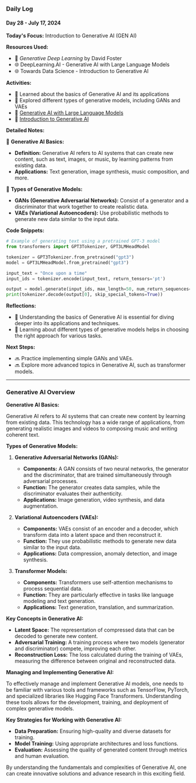 ### Daily Log
#### Day 28 - July 17, 2024

**Today's Focus:** Introduction to Generative AI (GEN AI)

**Resources Used:**
- 📖 *Generative Deep Learning* by David Foster
- 🌐 DeepLearning.AI - Generative AI with Large Language Models
- 🌐 Towards Data Science - Introduction to Generative AI

**Activities:**
- 📝 Learned about the basics of Generative AI and its applications
- 📌 Explored different types of generative models, including GANs and VAEs
- 🔗 [Generative AI with Large Language Models](https://www.deeplearning.ai)
- 🔗 [Introduction to Generative AI](https://towardsdatascience.com)

**Detailed Notes:**

📝 **Generative AI Basics:**
- **Definition:** Generative AI refers to AI systems that can create new content, such as text, images, or music, by learning patterns from existing data.
- **Applications:** Text generation, image synthesis, music composition, and more.

📝 **Types of Generative Models:**
- **GANs (Generative Adversarial Networks):** Consist of a generator and a discriminator that work together to create realistic data.
- **VAEs (Variational Autoencoders):** Use probabilistic methods to generate new data similar to the input data.

**Code Snippets:**
```python
# Example of generating text using a pretrained GPT-3 model
from transformers import GPT3Tokenizer, GPT3LMHeadModel

tokenizer = GPT3Tokenizer.from_pretrained("gpt3")
model = GPT3LMHeadModel.from_pretrained("gpt3")

input_text = "Once upon a time"
input_ids = tokenizer.encode(input_text, return_tensors='pt')

output = model.generate(input_ids, max_length=50, num_return_sequences=1)
print(tokenizer.decode(output[0], skip_special_tokens=True))
```

**Reflections:**
- 🤔 Understanding the basics of Generative AI is essential for diving deeper into its applications and techniques.
- 🚀 Learning about different types of generative models helps in choosing the right approach for various tasks.

**Next Steps:**
- 🔜 Practice implementing simple GANs and VAEs.
- 🔜 Explore more advanced topics in Generative AI, such as transformer models.

---

### Generative AI Overview

**Generative AI Basics:**

Generative AI refers to AI systems that can create new content by learning from existing data. This technology has a wide range of applications, from generating realistic images and videos to composing music and writing coherent text.

**Types of Generative Models:**

1. **Generative Adversarial Networks (GANs):**
   - **Components:** A GAN consists of two neural networks, the generator and the discriminator, that are trained simultaneously through adversarial processes.
   - **Function:** The generator creates data samples, while the discriminator evaluates their authenticity.
   - **Applications:** Image generation, video synthesis, and data augmentation.

2. **Variational Autoencoders (VAEs):**
   - **Components:** VAEs consist of an encoder and a decoder, which transform data into a latent space and then reconstruct it.
   - **Function:** They use probabilistic methods to generate new data similar to the input data.
   - **Applications:** Data compression, anomaly detection, and image synthesis.

3. **Transformer Models:**
   - **Components:** Transformers use self-attention mechanisms to process sequential data.
   - **Function:** They are particularly effective in tasks like language modeling and text generation.
   - **Applications:** Text generation, translation, and summarization.

**Key Concepts in Generative AI:**

- **Latent Space:** The representation of compressed data that can be decoded to generate new content.
- **Adversarial Training:** A training process where two models (generator and discriminator) compete, improving each other.
- **Reconstruction Loss:** The loss calculated during the training of VAEs, measuring the difference between original and reconstructed data.

**Managing and Implementing Generative AI:**

To effectively manage and implement Generative AI models, one needs to be familiar with various tools and frameworks such as TensorFlow, PyTorch, and specialized libraries like Hugging Face Transformers. Understanding these tools allows for the development, training, and deployment of complex generative models.

**Key Strategies for Working with Generative AI:**
- **Data Preparation:** Ensuring high-quality and diverse datasets for training.
- **Model Training:** Using appropriate architectures and loss functions.
- **Evaluation:** Assessing the quality of generated content through metrics and human evaluation.

By understanding the fundamentals and complexities of Generative AI, one can create innovative solutions and advance research in this exciting field.
